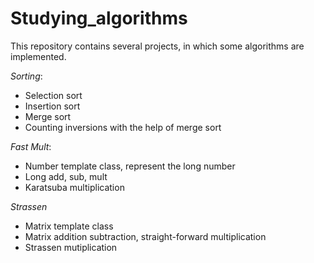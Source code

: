 # Studying_algorithms
This repository contains several projects, in which some algorithms are implemented.

*Sorting*:
* Selection sort
* Insertion sort
* Merge sort
* Counting inversions with the help of merge sort

*Fast Mult*:
* Number template class, represent the long number
* Long add, sub, mult
* Karatsuba multiplication

*Strassen*
* Matrix template class
* Matrix addition subtraction, straight-forward multiplication
* Strassen mutiplication
